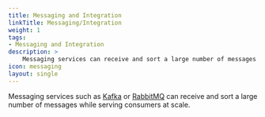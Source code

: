 ```yaml
---
title: Messaging and Integration
linkTitle: Messaging/Integration
weight: 1
tags:
- Messaging and Integration
description: >
    Messaging services can receive and sort a large number of messages while serving consumers at scale. 
icon: messaging
layout: single
---
```


Messaging services such as [Kafka](/guides/messaging-and-integration/kafka-gs) or [RabbitMQ](/guides/messaging-and-integration/rabbitmq-gs/) can receive and sort a large number of messages while serving consumers at scale. 